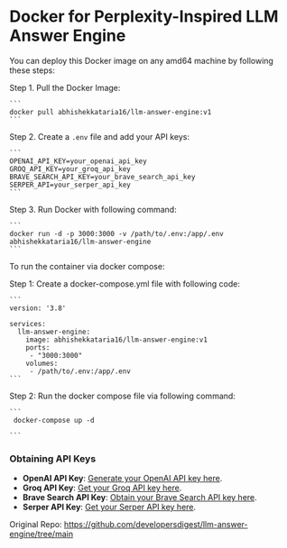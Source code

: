 # Docker for Perplexity-Inspired LLM Answer Engine 

You can deploy this Docker image on any amd64 machine by following these steps:

Step 1. Pull the Docker Image: 

    ```
    docker pull abhishekkataria16/llm-answer-engine:v1
    ```

Step 2. Create a `.env` file and add your API keys:

    ```
    OPENAI_API_KEY=your_openai_api_key
    GROQ_API_KEY=your_groq_api_key
    BRAVE_SEARCH_API_KEY=your_brave_search_api_key
    SERPER_API=your_serper_api_key
    ```

Step 3. Run Docker with following command:

    ```
    docker run -d -p 3000:3000 -v /path/to/.env:/app/.env  abhishekkataria16/llm-answer-engine
    ```

To run the container via docker compose:

Step 1: Create a docker-compose.yml file with following code:

    ```
    version: '3.8'

    services:
      llm-answer-engine:
        image: abhishekkataria16/llm-answer-engine:v1
        ports:
         - "3000:3000"
        volumes:
         - /path/to/.env:/app/.env
    ```
Step 2: Run the docker compose file via following command:

    ```
     docker-compose up -d

    ```

### Obtaining API Keys

- **OpenAI API Key**: [Generate your OpenAI API key here](https://platform.openai.com/account/api-keys).
- **Groq API Key**: [Get your Groq API key here](https://console.groq.com/keys).
- **Brave Search API Key**: [Obtain your Brave Search API key here](https://brave.com/search/api/).
- **Serper API Key**: [Get your Serper API key here](https://serper.dev/).

Original Repo: https://github.com/developersdigest/llm-answer-engine/tree/main